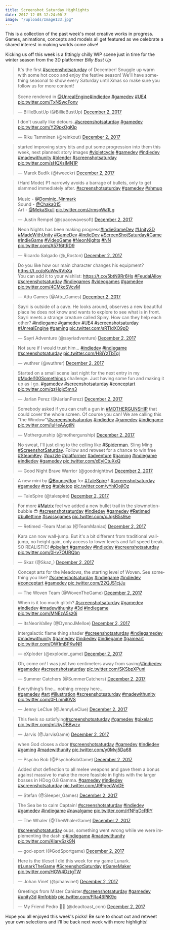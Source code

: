 ```yaml
---
title: Screenshot Saturday Highlights
date: 2017-12-05 12:24:00 Z
image: "/uploads/Image133.jpg"
---
```


This is a collection of the past week's most creative works in progress. Games, animations, concepts and models all get featured as we celebrate a shared interest in making worlds come alive! 

Kicking us off this week is a fittingly chilly WIP scene just in time for the winter season from the 3D platformer *Billy Bust Up*

<blockquote class="twitter-tweet" data-lang="en"><p lang="en" dir="ltr">It&#39;s the first <a href="https://twitter.com/hashtag/screenshotsaturday?src=hash&amp;ref_src=twsrc%5Etfw">#screenshotsaturday</a> of December! Snuggle up warm with some hot coco and enjoy the festive season! We&#39;ll have something seasonal to show every Saturday until Xmas so make sure you follow us for more content! <br><br>Scene rendered in <a href="https://twitter.com/UnrealEngine?ref_src=twsrc%5Etfw">@UnrealEngine</a><a href="https://twitter.com/hashtag/indiedev?src=hash&amp;ref_src=twsrc%5Etfw">#indiedev</a> <a href="https://twitter.com/hashtag/gamedev?src=hash&amp;ref_src=twsrc%5Etfw">#gamedev</a> <a href="https://twitter.com/hashtag/UE4?src=hash&amp;ref_src=twsrc%5Etfw">#UE4</a> <a href="https://t.co/TxNSwcFonv">pic.twitter.com/TxNSwcFonv</a></p>&mdash; BillieBustUp (@BillieBustUp) <a href="https://twitter.com/BillieBustUp/status/937001032403562496?ref_src=twsrc%5Etfw">December 2, 2017</a></blockquote>
<script async src="https://platform.twitter.com/widgets.js" charset="utf-8"></script>

<blockquote class="twitter-tweet" data-lang="en"><p lang="en" dir="ltr">I don&#39;t usually like detours..<a href="https://twitter.com/hashtag/screenshotsaturday?src=hash&amp;ref_src=twsrc%5Etfw">#screenshotsaturday</a> <a href="https://twitter.com/hashtag/gamedev?src=hash&amp;ref_src=twsrc%5Etfw">#gamedev</a> <a href="https://t.co/Y29pxOgKlp">pic.twitter.com/Y29pxOgKlp</a></p>&mdash; Riku Tamminen (@reinkout) <a href="https://twitter.com/reinkout/status/937068151128428545?ref_src=twsrc%5Etfw">December 2, 2017</a></blockquote>
<script async src="https://platform.twitter.com/widgets.js" charset="utf-8"></script>

<blockquote class="twitter-tweet" data-lang="en"><p lang="en" dir="ltr">started improving story bits and put some progression into them this week, next planned: story images <a href="https://twitter.com/hashtag/violetcycle?src=hash&amp;ref_src=twsrc%5Etfw">#violetcycle</a> <a href="https://twitter.com/hashtag/gamedev?src=hash&amp;ref_src=twsrc%5Etfw">#gamedev</a> <a href="https://twitter.com/hashtag/indiedev?src=hash&amp;ref_src=twsrc%5Etfw">#indiedev</a> <a href="https://twitter.com/hashtag/madewithunity?src=hash&amp;ref_src=twsrc%5Etfw">#madewithunity</a> <a href="https://twitter.com/hashtag/blender?src=hash&amp;ref_src=twsrc%5Etfw">#blender</a> <a href="https://twitter.com/hashtag/screenshotsaturday?src=hash&amp;ref_src=twsrc%5Etfw">#screenshotsaturday</a> <a href="https://t.co/sHQXsIMN1P">pic.twitter.com/sHQXsIMN1P</a></p>&mdash; Marek Budík (@tweeckr) <a href="https://twitter.com/tweeckr/status/937069059505565696?ref_src=twsrc%5Etfw">December 2, 2017</a></blockquote>
<script async src="https://platform.twitter.com/widgets.js" charset="utf-8"></script>

<blockquote class="twitter-tweet" data-lang="en"><p lang="en" dir="ltr">(Hard Mode) P1 narrowly avoids a barrage of bullets, only to get slammed immediately after. <a href="https://twitter.com/hashtag/screenshotsaturday?src=hash&amp;ref_src=twsrc%5Etfw">#screenshotsaturday</a> <a href="https://twitter.com/hashtag/gamedev?src=hash&amp;ref_src=twsrc%5Etfw">#gamedev</a> <a href="https://twitter.com/hashtag/shmup?src=hash&amp;ref_src=twsrc%5Etfw">#shmup</a><br><br>Music - <a href="https://twitter.com/Dominic_Ninmark?ref_src=twsrc%5Etfw">@Dominic_Ninmark</a> <br>Sound - <a href="https://twitter.com/Chaka015?ref_src=twsrc%5Etfw">@Chaka015</a> <br>Art - <a href="https://twitter.com/MekaSkull?ref_src=twsrc%5Etfw">@MekaSkull</a> <a href="https://t.co/JrmspWa1Lg">pic.twitter.com/JrmspWa1Lg</a></p>&mdash; Justin Rempel (@spacewavesoft) <a href="https://twitter.com/spacewavesoft/status/937034245783949312?ref_src=twsrc%5Etfw">December 2, 2017</a></blockquote>
<script async src="https://platform.twitter.com/widgets.js" charset="utf-8"></script>

<blockquote class="twitter-tweet" data-lang="en"><p lang="en" dir="ltr">Neon Nights has been making progress<a href="https://twitter.com/hashtag/IndieGameDev?src=hash&amp;ref_src=twsrc%5Etfw">#IndieGameDev</a> <a href="https://twitter.com/hashtag/Unity3D?src=hash&amp;ref_src=twsrc%5Etfw">#Unity3D</a> <a href="https://twitter.com/hashtag/MadeWithUnity?src=hash&amp;ref_src=twsrc%5Etfw">#MadeWithUnity</a> <a href="https://twitter.com/hashtag/GameDev?src=hash&amp;ref_src=twsrc%5Etfw">#GameDev</a> <a href="https://twitter.com/hashtag/IndieDev?src=hash&amp;ref_src=twsrc%5Etfw">#IndieDev</a> <a href="https://twitter.com/hashtag/ScreenShotSaturday?src=hash&amp;ref_src=twsrc%5Etfw">#ScreenShotSaturday</a><a href="https://twitter.com/hashtag/Game?src=hash&amp;ref_src=twsrc%5Etfw">#Game</a> <a href="https://twitter.com/hashtag/IndieGame?src=hash&amp;ref_src=twsrc%5Etfw">#IndieGame</a> <a href="https://twitter.com/hashtag/VideoGame?src=hash&amp;ref_src=twsrc%5Etfw">#VideoGame</a>  <a href="https://twitter.com/hashtag/NeonNights?src=hash&amp;ref_src=twsrc%5Etfw">#NeonNights</a> <a href="https://twitter.com/hashtag/NN?src=hash&amp;ref_src=twsrc%5Etfw">#NN</a> <a href="https://t.co/A57f6ttRD9">pic.twitter.com/A57f6ttRD9</a></p>&mdash; Ricardo Salgado (@_Roston) <a href="https://twitter.com/_Roston/status/936829979232366592?ref_src=twsrc%5Etfw">December 2, 2017</a></blockquote>
<script async src="https://platform.twitter.com/widgets.js" charset="utf-8"></script>

<blockquote class="twitter-tweet" data-lang="en"><p lang="en" dir="ltr">Do you like how our main character changes his equipment?<a href="https://t.co/oKuWwRVbXa">https://t.co/oKuWwRVbXa</a> <br>You can add it to your wishlist: <a href="https://t.co/5btN9Rr6Hs">https://t.co/5btN9Rr6Hs</a> <a href="https://twitter.com/hashtag/FeudalAlloy?src=hash&amp;ref_src=twsrc%5Etfw">#FeudalAlloy</a> <a href="https://twitter.com/hashtag/screenshotsaturday?src=hash&amp;ref_src=twsrc%5Etfw">#screenshotsaturday</a> <a href="https://twitter.com/hashtag/indiegames?src=hash&amp;ref_src=twsrc%5Etfw">#indiegames</a> <a href="https://twitter.com/hashtag/videogames?src=hash&amp;ref_src=twsrc%5Etfw">#videogames</a> <a href="https://twitter.com/hashtag/gamedev?src=hash&amp;ref_src=twsrc%5Etfw">#gamedev</a> <a href="https://t.co/4CMkcSVcvM">pic.twitter.com/4CMkcSVcvM</a></p>&mdash; Attu Games (@Attu_Games) <a href="https://twitter.com/Attu_Games/status/936906102121283584?ref_src=twsrc%5Etfw">December 2, 2017</a></blockquote>
<script async src="https://platform.twitter.com/widgets.js" charset="utf-8"></script>

<blockquote class="twitter-tweet" data-lang="en"><p lang="en" dir="ltr">Sayri is outside of a cave. He looks around, observes a new beautiful place he does not know and wants to explore to see what is in front. Sayri meets a strange creature called Spiny. How can they help each other? <a href="https://twitter.com/hashtag/indiegame?src=hash&amp;ref_src=twsrc%5Etfw">#indiegame</a> <a href="https://twitter.com/hashtag/gamedev?src=hash&amp;ref_src=twsrc%5Etfw">#gamedev</a> <a href="https://twitter.com/hashtag/UE4?src=hash&amp;ref_src=twsrc%5Etfw">#UE4</a> <a href="https://twitter.com/hashtag/screenshotsaturday?src=hash&amp;ref_src=twsrc%5Etfw">#screenshotsaturday</a> <a href="https://twitter.com/hashtag/UnrealEngine?src=hash&amp;ref_src=twsrc%5Etfw">#UnrealEngine</a> <a href="https://twitter.com/hashtag/gaming?src=hash&amp;ref_src=twsrc%5Etfw">#gaming</a> <a href="https://t.co/sRTldXO9pD">pic.twitter.com/sRTldXO9pD</a></p>&mdash; Sayri Adventure (@sayriadventure) <a href="https://twitter.com/sayriadventure/status/937003342752083968?ref_src=twsrc%5Etfw">December 2, 2017</a></blockquote>
<script async src="https://platform.twitter.com/widgets.js" charset="utf-8"></script>

<blockquote class="twitter-tweet" data-lang="en"><p lang="en" dir="ltr">Not sure if I would trust him... <a href="https://twitter.com/hashtag/indiedev?src=hash&amp;ref_src=twsrc%5Etfw">#indiedev</a> <a href="https://twitter.com/hashtag/indiegame?src=hash&amp;ref_src=twsrc%5Etfw">#indiegame</a> <a href="https://twitter.com/hashtag/screenshotsaturday?src=hash&amp;ref_src=twsrc%5Etfw">#screenshotsaturday</a> <a href="https://t.co/H8iYzTbTgl">pic.twitter.com/H8iYzTbTgl</a></p>&mdash; wuthrer (@wuthrer) <a href="https://twitter.com/wuthrer/status/936913504748969984?ref_src=twsrc%5Etfw">December 2, 2017</a></blockquote>
<script async src="https://platform.twitter.com/widgets.js" charset="utf-8"></script>

<blockquote class="twitter-tweet" data-lang="en"><p lang="en" dir="ltr">Started on a small scene last night for the next entry in my <a href="https://twitter.com/hashtag/Model100Somethings?src=hash&amp;ref_src=twsrc%5Etfw">#Model100Somethings</a> challenge. Just having some fun and making it up as I go. <a href="https://twitter.com/hashtag/gamedev?src=hash&amp;ref_src=twsrc%5Etfw">#gamedev</a> <a href="https://twitter.com/hashtag/screenshotsaturday?src=hash&amp;ref_src=twsrc%5Etfw">#screenshotsaturday</a>  <a href="https://twitter.com/hashtag/conceptart?src=hash&amp;ref_src=twsrc%5Etfw">#conceptart</a> <a href="https://t.co/qzHgix5mn3">pic.twitter.com/qzHgix5mn3</a></p>&mdash; Jarlan Perez (@JarlanPerez) <a href="https://twitter.com/JarlanPerez/status/936988356222881792?ref_src=twsrc%5Etfw">December 2, 2017</a></blockquote>
<script async src="https://platform.twitter.com/widgets.js" charset="utf-8"></script>

<blockquote class="twitter-tweet" data-lang="en"><p lang="en" dir="ltr">Somebody asked if you can craft a gun in <a href="https://twitter.com/hashtag/MOTHERGUNSHIP?src=hash&amp;ref_src=twsrc%5Etfw">#MOTHERGUNSHIP</a> that could cover the whole screen. Of course you can! We are calling this &quot;the Window&quot;!<a href="https://twitter.com/hashtag/screenshotsaturday?src=hash&amp;ref_src=twsrc%5Etfw">#screenshotsaturday</a> <a href="https://twitter.com/hashtag/indiedev?src=hash&amp;ref_src=twsrc%5Etfw">#indiedev</a> <a href="https://twitter.com/hashtag/gamedev?src=hash&amp;ref_src=twsrc%5Etfw">#gamedev</a> <a href="https://twitter.com/hashtag/indiegame?src=hash&amp;ref_src=twsrc%5Etfw">#indiegame</a> <a href="https://t.co/luHeAAgtlN">pic.twitter.com/luHeAAgtlN</a></p>&mdash; Mothergunship (@mothergunship) <a href="https://twitter.com/mothergunship/status/937013999119601668?ref_src=twsrc%5Etfw">December 2, 2017</a></blockquote>
<script async src="https://platform.twitter.com/widgets.js" charset="utf-8"></script>

<blockquote class="twitter-tweet" data-lang="en"><p lang="en" dir="ltr">No sweat, I&#39;ll just cling to the ceiling like <a href="https://twitter.com/hashtag/Spiderman?src=hash&amp;ref_src=twsrc%5Etfw">#Spiderman</a>. Sling Ming <a href="https://twitter.com/hashtag/ScreenshotSaturday?src=hash&amp;ref_src=twsrc%5Etfw">#ScreenshotSaturday</a>. Follow and retweet for a chance to win free <a href="https://twitter.com/hashtag/SteamKey?src=hash&amp;ref_src=twsrc%5Etfw">#SteamKey</a>. <a href="https://twitter.com/hashtag/puzzle?src=hash&amp;ref_src=twsrc%5Etfw">#puzzle</a> <a href="https://twitter.com/hashtag/platformer?src=hash&amp;ref_src=twsrc%5Etfw">#platformer</a> <a href="https://twitter.com/hashtag/adventure?src=hash&amp;ref_src=twsrc%5Etfw">#adventure</a> <a href="https://twitter.com/hashtag/gaming?src=hash&amp;ref_src=twsrc%5Etfw">#gaming</a> <a href="https://twitter.com/hashtag/indiegame?src=hash&amp;ref_src=twsrc%5Etfw">#indiegame</a> <a href="https://twitter.com/hashtag/indiedev?src=hash&amp;ref_src=twsrc%5Etfw">#indiedev</a> <a href="https://twitter.com/hashtag/gamedev?src=hash&amp;ref_src=twsrc%5Etfw">#gamedev</a> <a href="https://t.co/xEylCtuXxQ">pic.twitter.com/xEylCtuXxQ</a></p>&mdash; Good Night Brave Warrior (@goodnightbw) <a href="https://twitter.com/goodnightbw/status/937026211401920513?ref_src=twsrc%5Etfw">December 2, 2017</a></blockquote>
<script async src="https://platform.twitter.com/widgets.js" charset="utf-8"></script>

<blockquote class="twitter-tweet" data-lang="en"><p lang="en" dir="ltr">A new mini by <a href="https://twitter.com/BouncyRoy?ref_src=twsrc%5Etfw">@BouncyRoy</a> for <a href="https://twitter.com/hashtag/TaleSpire?src=hash&amp;ref_src=twsrc%5Etfw">#TaleSpire</a> ! <a href="https://twitter.com/hashtag/screenshotsaturday?src=hash&amp;ref_src=twsrc%5Etfw">#screenshotsaturday</a> <a href="https://twitter.com/hashtag/gamedev?src=hash&amp;ref_src=twsrc%5Etfw">#gamedev</a> <a href="https://twitter.com/hashtag/rpg?src=hash&amp;ref_src=twsrc%5Etfw">#rpg</a> <a href="https://twitter.com/hashtag/tabletop?src=hash&amp;ref_src=twsrc%5Etfw">#tabletop</a> <a href="https://t.co/yYnlOojIOz">pic.twitter.com/yYnlOojIOz</a></p>&mdash; TaleSpire (@talespire) <a href="https://twitter.com/talespire/status/937023978803286016?ref_src=twsrc%5Etfw">December 2, 2017</a></blockquote>
<script async src="https://platform.twitter.com/widgets.js" charset="utf-8"></script>

<blockquote class="twitter-tweet" data-lang="en"><p lang="en" dir="ltr">For more <a href="https://twitter.com/hashtag/Matrix?src=hash&amp;ref_src=twsrc%5Etfw">#Matrix</a> feel we added a new bullet trail in the slowmotion-bubble 😎 <a href="https://twitter.com/hashtag/screenshotsaturday?src=hash&amp;ref_src=twsrc%5Etfw">#screenshotsaturday</a> <a href="https://twitter.com/hashtag/indiedev?src=hash&amp;ref_src=twsrc%5Etfw">#indiedev</a> <a href="https://twitter.com/hashtag/gamedev?src=hash&amp;ref_src=twsrc%5Etfw">#gamedev</a> <a href="https://twitter.com/hashtag/Retimed?src=hash&amp;ref_src=twsrc%5Etfw">#Retimed</a> <a href="https://twitter.com/hashtag/bullettime?src=hash&amp;ref_src=twsrc%5Etfw">#bullettime</a> <a href="https://twitter.com/hashtag/swissgames?src=hash&amp;ref_src=twsrc%5Etfw">#swissgames</a> <a href="https://t.co/oJqkB5s9se">pic.twitter.com/oJqkB5s9se</a></p>&mdash; Retimed -Team Maniax (@TeamManiax) <a href="https://twitter.com/TeamManiax/status/937025102734127104?ref_src=twsrc%5Etfw">December 2, 2017</a></blockquote>
<script async src="https://platform.twitter.com/widgets.js" charset="utf-8"></script>

<blockquote class="twitter-tweet" data-lang="en"><p lang="en" dir="ltr">Kara can now wall-jump. But it&#39;s a bit different from traditional wall-jump, no height gain, only access to lower levels and fall speed break. SO REALISTIC! <a href="https://twitter.com/hashtag/pixelart?src=hash&amp;ref_src=twsrc%5Etfw">#pixelart</a> <a href="https://twitter.com/hashtag/gamedev?src=hash&amp;ref_src=twsrc%5Etfw">#gamedev</a> <a href="https://twitter.com/hashtag/indiedev?src=hash&amp;ref_src=twsrc%5Etfw">#indiedev</a> <a href="https://twitter.com/hashtag/screenshotsaturday?src=hash&amp;ref_src=twsrc%5Etfw">#screenshotsaturday</a> <a href="https://t.co/0Hv7OURQbn">pic.twitter.com/0Hv7OURQbn</a></p>&mdash; Skaz (@Skaz_) <a href="https://twitter.com/Skaz_/status/936995819059908610?ref_src=twsrc%5Etfw">December 2, 2017</a></blockquote>
<script async src="https://platform.twitter.com/widgets.js" charset="utf-8"></script>

<blockquote class="twitter-tweet" data-lang="en"><p lang="en" dir="ltr">Concept arts for the Meadows, the starting level of Woven. See something you like? <a href="https://twitter.com/hashtag/screenshotsaturday?src=hash&amp;ref_src=twsrc%5Etfw">#screenshotsaturday</a> <a href="https://twitter.com/hashtag/indiegame?src=hash&amp;ref_src=twsrc%5Etfw">#indiegame</a> <a href="https://twitter.com/hashtag/indiedev?src=hash&amp;ref_src=twsrc%5Etfw">#indiedev</a> <a href="https://twitter.com/hashtag/conceptart?src=hash&amp;ref_src=twsrc%5Etfw">#conceptart</a> <a href="https://twitter.com/hashtag/gamedev?src=hash&amp;ref_src=twsrc%5Etfw">#gamedev</a> <a href="https://t.co/22QJS1cjJu">pic.twitter.com/22QJS1cjJu</a></p>&mdash; The Woven Team (@WovenTheGame) <a href="https://twitter.com/WovenTheGame/status/936978289188593669?ref_src=twsrc%5Etfw">December 2, 2017</a></blockquote>
<script async src="https://platform.twitter.com/widgets.js" charset="utf-8"></script>

<blockquote class="twitter-tweet" data-lang="en"><p lang="en" dir="ltr">When is it too much glitch? <a href="https://twitter.com/hashtag/screenshotsaturday?src=hash&amp;ref_src=twsrc%5Etfw">#screenshotsaturday</a> <a href="https://twitter.com/hashtag/gamedev?src=hash&amp;ref_src=twsrc%5Etfw">#gamedev</a> <a href="https://twitter.com/hashtag/indiedev?src=hash&amp;ref_src=twsrc%5Etfw">#indiedev</a> <a href="https://twitter.com/hashtag/madewithunity?src=hash&amp;ref_src=twsrc%5Etfw">#madewithunity</a> <a href="https://twitter.com/hashtag/3d?src=hash&amp;ref_src=twsrc%5Etfw">#3d</a> <a href="https://twitter.com/hashtag/indiegame?src=hash&amp;ref_src=twsrc%5Etfw">#indiegame</a> <a href="https://t.co/MNEzA5sz0i">pic.twitter.com/MNEzA5sz0i</a></p>&mdash; ItsNeonValley (@DynnoJMelloe) <a href="https://twitter.com/DynnoJMelloe/status/936920289996193793?ref_src=twsrc%5Etfw">December 2, 2017</a></blockquote>
<script async src="https://platform.twitter.com/widgets.js" charset="utf-8"></script>

<blockquote class="twitter-tweet" data-lang="en"><p lang="en" dir="ltr">intergalactic flame thing shader <a href="https://twitter.com/hashtag/screenshotsaturday?src=hash&amp;ref_src=twsrc%5Etfw">#screenshotsaturday</a>  <a href="https://twitter.com/hashtag/indiegamedev?src=hash&amp;ref_src=twsrc%5Etfw">#indiegamedev</a> <a href="https://twitter.com/hashtag/madewithunity?src=hash&amp;ref_src=twsrc%5Etfw">#madewithunity</a> <a href="https://twitter.com/hashtag/gamedev?src=hash&amp;ref_src=twsrc%5Etfw">#gamedev</a> <a href="https://twitter.com/hashtag/indiedev?src=hash&amp;ref_src=twsrc%5Etfw">#indiedev</a> <a href="https://twitter.com/hashtag/indiegame?src=hash&amp;ref_src=twsrc%5Etfw">#indiegame</a> <a href="https://twitter.com/hashtag/gameart?src=hash&amp;ref_src=twsrc%5Etfw">#gameart</a> <a href="https://t.co/OW1mBPKwNR">pic.twitter.com/OW1mBPKwNR</a></p>&mdash; eXploder (@exploder_game) <a href="https://twitter.com/exploder_game/status/936839193564606464?ref_src=twsrc%5Etfw">December 2, 2017</a></blockquote>
<script async src="https://platform.twitter.com/widgets.js" charset="utf-8"></script>

<blockquote class="twitter-tweet" data-lang="en"><p lang="en" dir="ltr">Oh, come on! I was just two centimeters away from saving!<a href="https://twitter.com/hashtag/indiedev?src=hash&amp;ref_src=twsrc%5Etfw">#indiedev</a> <a href="https://twitter.com/hashtag/gamedev?src=hash&amp;ref_src=twsrc%5Etfw">#gamedev</a> <a href="https://twitter.com/hashtag/screenshotsaturday?src=hash&amp;ref_src=twsrc%5Etfw">#screenshotsaturday</a> <a href="https://t.co/SKSbpXPuni">pic.twitter.com/SKSbpXPuni</a></p>&mdash; Summer Catchers (@SummerCatchers) <a href="https://twitter.com/SummerCatchers/status/936968540984406016?ref_src=twsrc%5Etfw">December 2, 2017</a></blockquote>
<script async src="https://platform.twitter.com/widgets.js" charset="utf-8"></script>

<blockquote class="twitter-tweet" data-lang="en"><p lang="en" dir="ltr">Everything’s fine… nothing creepy here… <br> <a href="https://twitter.com/hashtag/gamedev?src=hash&amp;ref_src=twsrc%5Etfw">#gamedev</a> <a href="https://twitter.com/hashtag/art?src=hash&amp;ref_src=twsrc%5Etfw">#art</a> <a href="https://twitter.com/hashtag/illustration?src=hash&amp;ref_src=twsrc%5Etfw">#illustration</a> <a href="https://twitter.com/hashtag/screenshotsaturday?src=hash&amp;ref_src=twsrc%5Etfw">#screenshotsaturday</a> <a href="https://twitter.com/hashtag/madewithunity?src=hash&amp;ref_src=twsrc%5Etfw">#madewithunity</a> <a href="https://t.co/0FLmniI0VS">pic.twitter.com/0FLmniI0VS</a></p>&mdash; Jenny LeClue (@JennyLeClue) <a href="https://twitter.com/JennyLeClue/status/936972228247240705?ref_src=twsrc%5Etfw">December 2, 2017</a></blockquote>
<script async src="https://platform.twitter.com/widgets.js" charset="utf-8"></script>

<blockquote class="twitter-tweet" data-lang="en"><p lang="en" dir="ltr">This feels so satisfying<a href="https://twitter.com/hashtag/screenshotsaturday?src=hash&amp;ref_src=twsrc%5Etfw">#screenshotsaturday</a> <a href="https://twitter.com/hashtag/gamedev?src=hash&amp;ref_src=twsrc%5Etfw">#gamedev</a> <a href="https://twitter.com/hashtag/pixelart?src=hash&amp;ref_src=twsrc%5Etfw">#pixelart</a> <a href="https://t.co/mUkyDBBwzv">pic.twitter.com/mUkyDBBwzv</a></p>&mdash; Jarvis (@JarvisGame) <a href="https://twitter.com/JarvisGame/status/936890685629673472?ref_src=twsrc%5Etfw">December 2, 2017</a></blockquote>
<script async src="https://platform.twitter.com/widgets.js" charset="utf-8"></script>

<blockquote class="twitter-tweet" data-lang="en"><p lang="en" dir="ltr">when God closes a door <a href="https://twitter.com/hashtag/screenshotsaturday?src=hash&amp;ref_src=twsrc%5Etfw">#screenshotsaturday</a> <a href="https://twitter.com/hashtag/gamedev?src=hash&amp;ref_src=twsrc%5Etfw">#gamedev</a> <a href="https://twitter.com/hashtag/indiedev?src=hash&amp;ref_src=twsrc%5Etfw">#indiedev</a> <a href="https://twitter.com/hashtag/gaming?src=hash&amp;ref_src=twsrc%5Etfw">#gaming</a> <a href="https://twitter.com/hashtag/madewithunity?src=hash&amp;ref_src=twsrc%5Etfw">#madewithunity</a> <a href="https://t.co/y0Mvj5Da68">pic.twitter.com/y0Mvj5Da68</a></p>&mdash; Psycho Bob (@PsychoBobGame) <a href="https://twitter.com/PsychoBobGame/status/936961269369683969?ref_src=twsrc%5Etfw">December 2, 2017</a></blockquote>
<script async src="https://platform.twitter.com/widgets.js" charset="utf-8"></script>

<blockquote class="twitter-tweet" data-lang="en"><p lang="en" dir="ltr">Added shot deflection to all melee weapons and gave them a bonus against massive to make the more feasible in fights with the larger bosses in HDog 0.8 Gamma. <a href="https://twitter.com/hashtag/gamedev?src=hash&amp;ref_src=twsrc%5Etfw">#gamedev</a> <a href="https://twitter.com/hashtag/indiedev?src=hash&amp;ref_src=twsrc%5Etfw">#indiedev</a> <a href="https://twitter.com/hashtag/screenshotsaturday?src=hash&amp;ref_src=twsrc%5Etfw">#screenshotsaturday</a> <a href="https://t.co/J9PgeoWyDE">pic.twitter.com/J9PgeoWyDE</a></p>&mdash; Stefan (@Sleeper_Games) <a href="https://twitter.com/Sleeper_Games/status/936969648289042432?ref_src=twsrc%5Etfw">December 2, 2017</a></blockquote>
<script async src="https://platform.twitter.com/widgets.js" charset="utf-8"></script>

<blockquote class="twitter-tweet" data-lang="en"><p lang="en" dir="ltr">The Sea be to calm Captain! <a href="https://twitter.com/hashtag/screenshotsaturday?src=hash&amp;ref_src=twsrc%5Etfw">#screenshotsaturday</a> <a href="https://twitter.com/hashtag/indiedev?src=hash&amp;ref_src=twsrc%5Etfw">#indiedev</a> <a href="https://twitter.com/hashtag/gamedev?src=hash&amp;ref_src=twsrc%5Etfw">#gamedev</a> <a href="https://twitter.com/hashtag/indiegame?src=hash&amp;ref_src=twsrc%5Etfw">#indiegame</a> <a href="https://twitter.com/hashtag/navalgame?src=hash&amp;ref_src=twsrc%5Etfw">#navalgame</a> <a href="https://t.co/rfNFqDcRRY">pic.twitter.com/rfNFqDcRRY</a></p>&mdash; The Whaler (@TheWhalerGame) <a href="https://twitter.com/TheWhalerGame/status/936958644847038466?ref_src=twsrc%5Etfw">December 2, 2017</a></blockquote>
<script async src="https://platform.twitter.com/widgets.js" charset="utf-8"></script>

<blockquote class="twitter-tweet" data-lang="en"><p lang="en" dir="ltr"><a href="https://twitter.com/hashtag/screenshotsaturday?src=hash&amp;ref_src=twsrc%5Etfw">#screenshotsaturday</a> oups, something went wrong while we were implementing the dash :p<a href="https://twitter.com/hashtag/indiegame?src=hash&amp;ref_src=twsrc%5Etfw">#indiegame</a> <a href="https://twitter.com/hashtag/madewithunity?src=hash&amp;ref_src=twsrc%5Etfw">#madewithunity</a> <a href="https://t.co/KIarySzk9N">pic.twitter.com/KIarySzk9N</a></p>&mdash; god-sport (@GodSportgame) <a href="https://twitter.com/GodSportgame/status/936967834663604225?ref_src=twsrc%5Etfw">December 2, 2017</a></blockquote>
<script async src="https://platform.twitter.com/widgets.js" charset="utf-8"></script>

<blockquote class="twitter-tweet" data-conversation="none" data-lang="en"><p lang="en" dir="ltr">Here is the tileset I did this week for my game Lunark. <a href="https://twitter.com/hashtag/LunarkTheGame?src=hash&amp;ref_src=twsrc%5Etfw">#LunarkTheGame</a> <a href="https://twitter.com/hashtag/ScreenshotSaturday?src=hash&amp;ref_src=twsrc%5Etfw">#ScreenshotSaturday</a> <a href="https://twitter.com/hashtag/GameMaker?src=hash&amp;ref_src=twsrc%5Etfw">#GameMaker</a> <a href="https://t.co/HGW4DztgTW">pic.twitter.com/HGW4DztgTW</a></p>&mdash; Johan Vinet (@johanvinet) <a href="https://twitter.com/johanvinet/status/936966569548279808?ref_src=twsrc%5Etfw">December 2, 2017</a></blockquote>
<script async src="https://platform.twitter.com/widgets.js" charset="utf-8"></script>


<blockquote class="twitter-tweet" data-lang="en"><p lang="en" dir="ltr">Greetings from Mister Canister.<a href="https://twitter.com/hashtag/screenshotsaturday?src=hash&amp;ref_src=twsrc%5Etfw">#screenshotsaturday</a> <a href="https://twitter.com/hashtag/gamedev?src=hash&amp;ref_src=twsrc%5Etfw">#gamedev</a> <a href="https://twitter.com/hashtag/unity3d?src=hash&amp;ref_src=twsrc%5Etfw">#unity3d</a> <a href="https://twitter.com/hashtag/mfpbbb?src=hash&amp;ref_src=twsrc%5Etfw">#mfpbbb</a> <a href="https://t.co/FRa46PiK9o">pic.twitter.com/FRa46PiK9o</a></p>&mdash; My Friend Pedro 🔫🍌 (@deadtoast_com) <a href="https://twitter.com/deadtoast_com/status/936958891597873152?ref_src=twsrc%5Etfw">December 2, 2017</a></blockquote>
<script async src="https://platform.twitter.com/widgets.js" charset="utf-8"></script>

Hope you all enjoyed this week's picks! Be sure to shout out and retweet your own selections and I'll be back next week with more highlights! 
